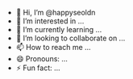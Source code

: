 - 👋 Hi, I’m @happyseoldn
- 👀 I’m interested in ...
- 🌱 I’m currently learning ...
- 💞️ I’m looking to collaborate on ...
- 📫 How to reach me ...
- 😄 Pronouns: ...
- ⚡ Fun fact: ...

<!---
happyseoldn/happyseoldn is a ✨ special ✨ repository because its `README.md` (this file) appears on your GitHub profile.
You can click the Preview link to take a look at your changes.
--->
